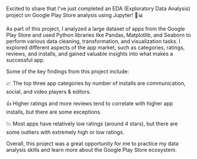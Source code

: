 Excited to share that I've just completed an EDA (Exploratory Data Analysis) project on Google Play Store analysis using Jupyter! 🚀📊

As part of this project, I analyzed a large dataset of apps from the Google Play Store and used Python libraries like Pandas, Matplotlib, and Seaborn to perform various data cleaning, transformation, and visualization tasks. I explored different aspects of the app market, such as categories, ratings, reviews, and installs, and gained valuable insights into what makes a successful app.

Some of the key findings from this project include:

📈 The top three app categories by number of installs are communication, social, and video players & editors.

👍 Higher ratings and more reviews tend to correlate with higher app installs, but there are some exceptions.

📉 Most apps have relatively low ratings (around 4 stars), but there are some outliers with extremely high or low ratings.

Overall, this project was a great opportunity for me to practice my data analysis skills and learn more about the Google Play Store ecosystem.
